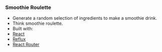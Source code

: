 ### Smoothie Roulette

- Generate a random selection of ingredients to make a smoothie drink.
- Think smoothie roulette.
- Built with:
- [React](https://facebook.github.io/react/)
- [Reflux](https://github.com/reflux/refluxjs)
- [React Router](https://github.com/rackt/react-router) 
